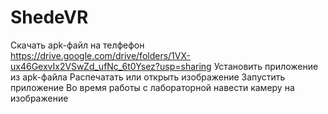 # ShedeVR
Скачать apk-файл на телфефон https://drive.google.com/drive/folders/1VX-ux46GexvIx2VSwZd_ufNc_6t0Ysez?usp=sharing
Установить приложение из аpk-файла
Распечатать или открыть изображение
Запустить приложение
Во время работы с лабораторной навести камеру на изображение
